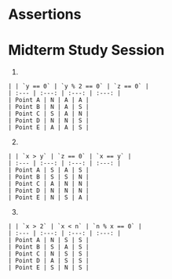 # Assertions
# Midterm Study Session

1. 

	| | `y == 0` | `y % 2 == 0` | `z == 0` |
	| :--- | :---: | :---: | :---: |
	| Point A | N | A | A |
	| Point B | N | A | S |
	| Point C | S | A | N |
	| Point D | N | N | S |
	| Point E | A | A | S |

2. 

	| | `x > y` | `z == 0` | `x == y` |
	| :--- | :---: | :---: | :---: |
	| Point A | S | A | S |
	| Point B | S | S | N |
	| Point C | A | N | N |
	| Point D | N | N | N |
	| Point E | N | S | A |
	
3.

	| | `x > 2` | `x < n` | `n % x == 0` |
	| :--- | :---: | :---: | :---: |
	| Point A | N | S | S |
	| Point B | S | A | S |
	| Point C | N | S | S |
	| Point D | A | S | S |
	| Point E | S | N | S |


